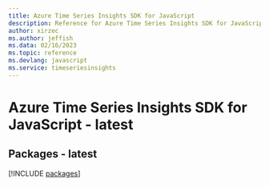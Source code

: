 ```yaml
---
title: Azure Time Series Insights SDK for JavaScript
description: Reference for Azure Time Series Insights SDK for JavaScript
author: xirzec
ms.author: jeffish
ms.data: 02/16/2023
ms.topic: reference
ms.devlang: javascript
ms.service: timeseriesinsights
---
```

# Azure Time Series Insights SDK for JavaScript - latest
## Packages - latest
[!INCLUDE [packages](time-series-insights-index.md)]